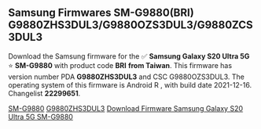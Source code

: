 <h2>Samsung Firmwares SM-G9880(BRI) G9880ZHS3DUL3/G9880OZS3DUL3/G9880ZCS3DUL3</h2>
Download the Samsung firmware for the ✅ <strong>Samsung Galaxy S20 Ultra 5G </strong> ⭐ <strong>SM-G9880</strong> with product code <strong>BRI</strong> <strong> from Taiwan</strong>. This firmware has version number PDA <strong>G9880ZHS3DUL3</strong> and CSC G9880OZS3DUL3. The operating system of this firmware is Android R , with build date 2021-12-16. Changelist <strong>22299651</strong>.


[SM-G9880](https://samfirm.shop/samsung/model/SM-G9880)
[G9880ZHS3DUL3](https://samfirm.shop/samsung/pda/G9880ZHS3DUL3)
[Download Firmware Samsung Galaxy S20 Ultra 5G SM-G9880](https://samfirm.shop/samsung/firmware/482762)

